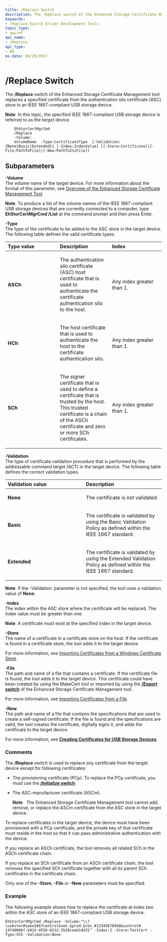 ```yaml
---
title: /Replace Switch
description: The /Replace switch of the Enhanced Storage Certificate Management tool replaces a certificate from the authentication silo certificate (ASC) store in a device.
keywords:
- /Replace Switch Driver Development Tools
topic_type:
- apiref
api_name:
- /Replace
api_type:
- NA
ms.date: 04/20/2017
---
```


# /Replace Switch


The **/Replace** switch of the Enhanced Storage Certificate Management tool replaces a specified certificate from the authentication silo certificate (ASC) store in an IEEE 1667-compliant USB storage device.

**Note**  In this topic, the specified IEEE 1667-compliant USB storage device is referred to as the *target device*.

 

```
    EhStorCertMgrCmd 
    /Replace 
    -Volume:
    VolumeName  -Type:CertificateType  [-Validation:{None|Basic|Extended}] [-Index:IndexValue] [[-Store:Certificate]|[-File:PathToFile]|[-New:PathToIniFile]]
```

## <span id="Subparameters"></span><span id="subparameters"></span><span id="SUBPARAMETERS"></span>Subparameters


<span id="_______-Volume______"></span><span id="_______-volume______"></span><span id="_______-VOLUME______"></span> **-Volume**   
The volume name of the target device. For more information about the format of this parameter, see [Overview of the Enhanced Storage Certificate Management Tool](overview-of-the-enhanced-storage-certificate-management-tool.md).

**Note**  To produce a list of the volume names of the IEEE 1667-compliant USB storage devices that are currently connected to a computer, type **EhStorCertMgrCmd /List** at the command prompt and then press Enter.

 

<span id="_______-Type______"></span><span id="_______-type______"></span><span id="_______-TYPE______"></span> **-Type**   
The type of the certificate to be added to the ASC store in the target device. The following table defines the valid certificate types.

<table>
<colgroup>
<col width="33%" />
<col width="33%" />
<col width="33%" />
</colgroup>
<thead>
<tr class="header">
<th align="left">Type value</th>
<th align="left">Description</th>
<th align="left">Index</th>
</tr>
</thead>
<tbody>
<tr class="odd">
<td align="left"><p><strong>ASCh</strong></p></td>
<td align="left"><p>The authentication silo certificate (ASC) host certificate that is used to authenticate the certificate authentication silo to the host.</p></td>
<td align="left"><p>Any index greater than 1.</p></td>
</tr>
<tr class="even">
<td align="left"><p><strong>HCh</strong></p></td>
<td align="left"><p>The host certificate that is used to authenticate the host to the certificate authentication silo.</p></td>
<td align="left"><p>Any index greater than 1.</p></td>
</tr>
<tr class="odd">
<td align="left"><p><strong>SCh</strong></p></td>
<td align="left"><p>The signer certificate that is used to define a certificate that is trusted by the host. This trusted certificate is a chain of the ASCh certificate and zero or more SCh certificates.</p></td>
<td align="left"><p>Any index greater than 1.</p></td>
</tr>
</tbody>
</table>

 

<span id="_______-Validation______"></span><span id="_______-validation______"></span><span id="_______-VALIDATION______"></span> **-Validation**   
The type of certificate validation procedure that is performed by the addressable command target (ACT) in the target device. The following table defines the correct validation types.

<table>
<colgroup>
<col width="50%" />
<col width="50%" />
</colgroup>
<thead>
<tr class="header">
<th align="left">Validation value</th>
<th align="left">Description</th>
</tr>
</thead>
<tbody>
<tr class="odd">
<td align="left"><p><strong>None</strong></p></td>
<td align="left"><p>The certificate is not validated.</p></td>
</tr>
<tr class="even">
<td align="left"><p><strong>Basic</strong></p></td>
<td align="left"><p>The certificate is validated by using the Basic Validation Policy as defined within the IEEE 1667 standard.</p></td>
</tr>
<tr class="odd">
<td align="left"><p><strong>Extended</strong></p></td>
<td align="left"><p>The certificate is validated by using the Extended Validation Policy as defined within the IEEE 1667 standard.</p></td>
</tr>
</tbody>
</table>

 

**Note**  If the -Validation: parameter is not specified, the tool uses a validation value of **None**.

 

<span id="_______-Index______"></span><span id="_______-index______"></span><span id="_______-INDEX______"></span> **-Index**   
The index within the ASC store where the certificate will be replaced. The index value must be greater than one.

**Note**  A certificate must exist at the specified index in the target device.

 

<span id="_______-Store______"></span><span id="_______-store______"></span><span id="_______-STORE______"></span> **-Store**   
The name of a certificate in a certificate store on the host. If the certificate is found in a certificate store, the tool adds it to the target device.

For more information, see [Importing Certificates from a Windows Certificate Store](importing-certificates-from-a-windows-certificate-store.md).

<span id="_______-File______"></span><span id="_______-file______"></span><span id="_______-FILE______"></span> **-File**   
The path and name of a file that contains a certificate. If the certificate file is found, the tool adds it to the target device. This certificate could have been created by using the MakeCert tool or imported by using the [**/Export switch**](-export-switch.md) of the Enhanced Storage Certificate Management tool.

For more information, see [Importing Certificates from a File](importing-certificates-from-a-file.md).

<span id="_______-New______"></span><span id="_______-new______"></span><span id="_______-NEW______"></span> **-New**   
The path and name of a file that contains the specifications that are used to create a self-signed certificate. If the file is found and the specifications are valid, the tool creates the certificate, digitally signs it, and adds the certificate to the target device.

For more information, see [**Creating Certificates for USB Storage Devices**](creating-certificates-for-usb-storage-devices.md).

### <span id="comments"></span><span id="COMMENTS"></span>Comments

The **/Replace** switch is used to replace any certificate from the target device except for following certificates:

-   The provisioning certificate (PCp). To replace the PCp certificate, you must use the [**/Initialize switch**](-initialize-switch.md).

-   The ASC-manufacturer certificate (ASCm).

    **Note**   The Enhanced Storage Certificate Management tool cannot add, remove, or replace the ASCm certificate from the ASC store in the target device.

     

To replace certificates in the target device, the device must have been provisioned with a PCp certificate, and the private key of that certificate must reside in the host so that it can pass administrative authentication with the device.

If you replace an ASCh certificate, the tool removes all related SCh in the ASCh certificate chain.

If you replace an SCh certificate from an ASCh certificate chain, the tool removes the specified SCh certificate together with all its parent SCh certificates in the certificate chain.

Only one of the **-Store**, **-File** or **-New** parameters must be specified.

### <span id="example"></span><span id="EXAMPLE"></span>Example

The following example shows how to replace the certificate at index two within the ASC store of an IEEE 1667-compliant USB storage device.

```
EhStorCertMgrCmd /Replace -Volume:"\\?\usbstor#ieee1667control&ven_&prod_&rev_#123456789&0&control#{4f40006f-b933-4550-b532-2b58cee614d3}" -Index:2 -Store:TestCert -Type:SCh -Validation:None
```

 

 





